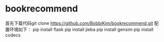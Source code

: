 # bookrecommend
首先下载代码git clone https://github.com/BobbiKim/bookrecommend.git
配置环境如下：
pip install flask
pip install jieba
pip install gensim
pip install codecs

